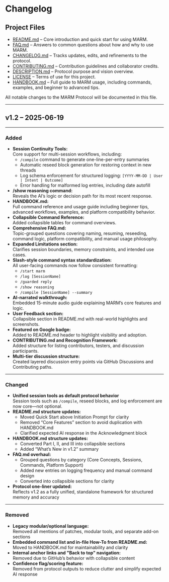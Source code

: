 # Changelog

## Project Files

- [README.md](README.md) – Core introduction and quick start for using MARM.  
- [FAQ.md](FAQ.md) – Answers to common questions about how and why to use MARM.  
- [CHANGELOG.md](CHANGELOG.md) – Tracks updates, edits, and refinements to the protocol.  
- [CONTRIBUTING.md](CONTRIBUTING.md) – Contribution guidelines and collaborator credits.  
- [DESCRIPTION.md](DESCRIPTION.md) – Protocol purpose and vision overview.  
- [LICENSE](LICENSE) – Terms of use for this project.  
- [HANDBOOK.md](HANDBOOK.md) – Full guide to MARM usage, including commands, examples, and beginner to advanced tips.  

All notable changes to the MARM Protocol will be documented in this file.

---

## v1.2 – 2025-06-19

---

### Added
- **Session Continuity Tools:**  
  Core support for multi-session workflows, including:
  - `/compile` command to generate one-line-per-entry summaries  
  - Automatic reseed block generation for restoring context in new threads  
  - Log schema enforcement for structured logging: `[YYYY-MM-DD | User | Intent | Outcome]`  
  - Error handling for malformed log entries, including date autofill
- **/show reasoning command:**  
  Reveals the AI’s logic or decision path for its most recent response.
- **HANDBOOK.md:**  
  Full command reference and usage guide including beginner tips, advanced workflows, examples, and platform compatibility behavior.
- **Collapsible Command Reference:**  
  Added collapsible tables for command overviews.
- **Comprehensive FAQ.md:**  
  Topic-grouped questions covering naming, resuming, reseeding, command logic, platform compatibility, and manual usage philosophy.
- **Expanded Limitations section:**  
  Clarifies session boundaries, memory constraints, and intended use cases.
- **Slash-style command syntax standardization:**  
  All user-facing commands now follow consistent formatting:
  - `/start marm`  
  - `/log [SessionName]`  
  - `/guarded reply`  
  - `/show reasoning`  
  - `/compile [SessionName] --summary`
- **AI-narrated walkthrough:**  
  Embedded 15-minute audio guide explaining MARM’s core features and logic.
- **User Feedback section:**  
  Collapsible section in README.md with real-world highlights and screenshots.
- **Featured on Google badge:**  
  Added to README.md header to highlight visibility and adoption.
- **CONTRIBUTING.md and Recognition Framework:**  
  Added structure for listing contributors, testers, and discussion participants.
- **Multi-tier discussion structure:**  
  Created layered discussion entry points via GitHub Discussions and Contributing paths.

---

### Changed
- **Unified session tools as default protocol behavior**  
  Session tools such as `/compile`, reseed blocks, and log enforcement are now core—not optional.
- **README.md structure updates:**  
  - Moved Quick Start above Initiation Prompt for clarity  
  - Removed “Core Features” section to avoid duplication with HANDBOOK.md  
  - Clarified expected AI response in the Acknowledgment block
- **HANDBOOK.md structure updates:**  
  - Converted Part I, II, and III into collapsible sections  
  - Added “What’s New in v1.2” summary  
- **FAQ.md overhaul:**  
  - Grouped questions by category (Core Concepts, Sessions, Commands, Platform Support)  
  - Added new entries on logging frequency and manual command design  
  - Converted into collapsible sections for clarity  
- **Protocol one-liner updated:**  
  Reflects v1.2 as a fully unified, standalone framework for structured memory and accuracy

---

### Removed
- **Legacy modular/optional language:**  
  Removed all mentions of patches, modular tools, and separate add-on sections
- **Embedded command list and in-file How-To from README.md:**  
  Moved to HANDBOOK.md for maintainability and clarity
- **Internal anchor links and "Back to top" navigation:**  
  Removed due to GitHub’s behavior with collapsible content
- **Confidence flag/scoring feature:**  
  Removed from protocol outputs to reduce clutter and simplify expected AI response
